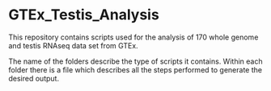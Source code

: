 # GTEx_Testis_Analysis
This repository contains scripts used for the analysis of 170 whole genome and testis RNAseq data set from GTEx.  

The name of the folders describe the type of scripts it contains. Within each folder there is a file which describes all the steps performed to generate the desired output.




